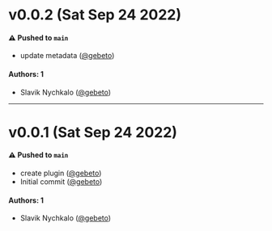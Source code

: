 # v0.0.2 (Sat Sep 24 2022)

#### ⚠️ Pushed to `main`

- update metadata ([@gebeto](https://github.com/gebeto))

#### Authors: 1

- Slavik Nychkalo ([@gebeto](https://github.com/gebeto))

---

# v0.0.1 (Sat Sep 24 2022)

#### ⚠️ Pushed to `main`

- create plugin ([@gebeto](https://github.com/gebeto))
- Initial commit ([@gebeto](https://github.com/gebeto))

#### Authors: 1

- Slavik Nychkalo ([@gebeto](https://github.com/gebeto))
